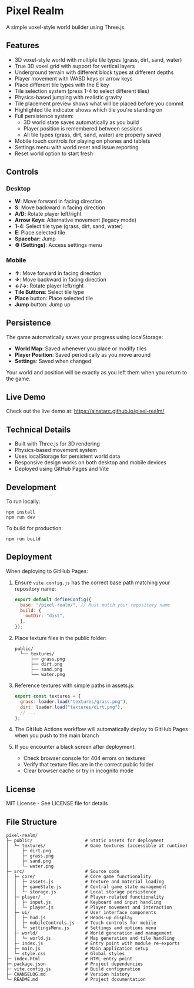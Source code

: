 # Pixel Realm

A simple voxel-style world builder using Three.js.

## Features

- 3D voxel-style world with multiple tile types (grass, dirt, sand, water)
- True 3D voxel grid with support for vertical layers
- Underground terrain with different block types at different depths
- Player movement with WASD keys or arrow keys
- Place different tile types with the E key
- Tile selection system (press 1-4 to select different tiles)
- Physics-based jumping with realistic gravity
- Tile placement preview shows what will be placed before you commit
- Highlighted tile indicator shows which tile you're standing on
- Full persistence system:
  - 3D world state saves automatically as you build
  - Player position is remembered between sessions
  - All tile types (grass, dirt, sand, water) are properly saved
- Mobile touch controls for playing on phones and tablets
- Settings menu with world reset and issue reporting
- Reset world option to start fresh

## Controls

### Desktop

- **W**: Move forward in facing direction
- **S**: Move backward in facing direction
- **A/D**: Rotate player left/right
- **Arrow Keys**: Alternative movement (legacy mode)
- **1-4**: Select tile type (grass, dirt, sand, water)
- **E**: Place selected tile
- **Spacebar**: Jump
- **⚙️ (Settings)**: Access settings menu

### Mobile

- **↑**: Move forward in facing direction
- **↓**: Move backward in facing direction
- **←/→**: Rotate player left/right
- **Tile Buttons**: Select tile type
- **Place** button: Place selected tile
- **Jump** button: Jump up

## Persistence

The game automatically saves your progress using localStorage:

- **World Map**: Saved whenever you place or modify tiles
- **Player Position**: Saved periodically as you move around
- **Settings**: Saved when changed

Your world and position will be exactly as you left them when you return to the game.

## Live Demo

Check out the live demo at: https://ainstarc.github.io/pixel-realm/

## Technical Details

- Built with Three.js for 3D rendering
- Physics-based movement system
- Uses localStorage for persistent world data
- Responsive design works on both desktop and mobile devices
- Deployed using GitHub Pages and Vite

## Development

To run locally:

```
npm install
npm run dev
```

To build for production:

```
npm run build
```

## Deployment

When deploying to GitHub Pages:

1. Ensure `vite.config.js` has the correct base path matching your repository name:

   ```javascript
   export default defineConfig({
     base: "/pixel-realm/", // Must match your repository name
     build: {
       outDir: "dist",
     },
   });
   ```

2. Place texture files in the public folder:

   ```
   public/
     └── textures/
         ├── grass.png
         ├── dirt.png
         ├── sand.png
         └── water.png
   ```

3. Reference textures with simple paths in assets.js:

   ```javascript
   export const textures = {
     grass: loader.load("textures/grass.png"),
     dirt: loader.load("textures/dirt.png"),
     // ...
   };
   ```

4. The GitHub Actions workflow will automatically deploy to GitHub Pages when you push to the main branch

5. If you encounter a black screen after deployment:
   - Check browser console for 404 errors on textures
   - Verify that texture files are in the correct public folder
   - Clear browser cache or try in incognito mode

## License

MIT License - See LICENSE file for details

## File Structure

```
pixel-realm/
├─ public/                    # Static assets for deployment
│  └─ textures/               # Game textures (accessible at runtime)
│     ├─ dirt.png
│     ├─ grass.png
│     ├─ sand.png
│     └─ water.png
├─ src/                       # Source code
│  ├─ core/                   # Core game functionality
│  │  ├─ assets.js            # Texture and material loading
│  │  ├─ gameState.js         # Central game state management
│  │  └─ storage.js           # Local storage persistence
│  ├─ player/                 # Player-related functionality
│  │  ├─ input.js             # Keyboard and input handling
│  │  └─ player.js            # Player movement and interaction
│  ├─ ui/                     # User interface components
│  │  ├─ hud.js               # Heads-up display
│  │  ├─ mobileControls.js    # Touch controls for mobile
│  │  └─ settingsMenu.js      # Settings and options menu
│  ├─ world/                  # World generation and management
│  │  └─ world.js             # Map generation and tile handling
│  ├─ index.js                # Entry point with module re-exports
│  ├─ main.js                 # Main application setup
│  └─ style.css               # Global styles
├─ index.html                 # HTML entry point
├─ package.json               # Project dependencies
├─ vite.config.js             # Build configuration
├─ CHANGELOG.md               # Version history
└─ README.md                  # Project documentation
```
